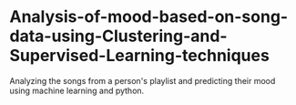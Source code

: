 # Analysis-of-mood-based-on-song-data-using-Clustering-and-Supervised-Learning-techniques
Analyzing the songs from a person's playlist and predicting their mood using machine learning and python.
